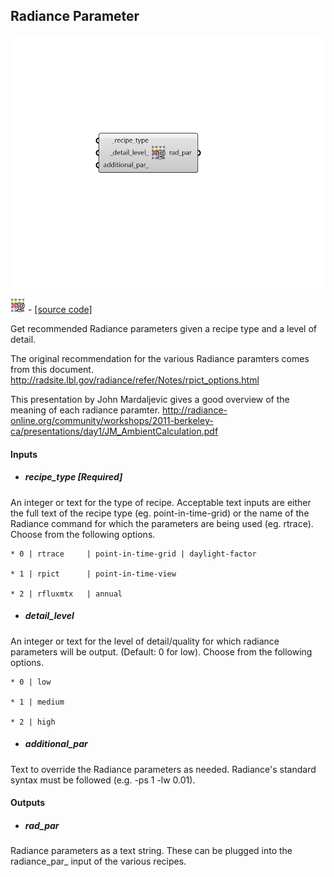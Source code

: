 ## Radiance Parameter

![](../../images/components/Radiance_Parameter.png)

![](../../images/icons/Radiance_Parameter.png) - [[source code]](https://github.com/ladybug-tools/honeybee-grasshopper-radiance/blob/master/honeybee_grasshopper_radiance/src//HB%20Radiance%20Parameter.py)


Get recommended Radiance parameters given a recipe type and a level of detail. 

The original recommendation for the various Radiance paramters comes from this document. http://radsite.lbl.gov/radiance/refer/Notes/rpict_options.html 

This presentation by John Mardaljevic gives a good overview of the meaning of each radiance paramter. http://radiance-online.org/community/workshops/2011-berkeley-ca/presentations/day1/JM_AmbientCalculation.pdf 



#### Inputs
* ##### recipe_type [Required]
An integer or text for the type of recipe. Acceptable text inputs are either the full text of the recipe type (eg. point-in-time-grid) or the name of the Radiance command for which the parameters are being used (eg. rtrace). Choose from the following options. 

    * 0 | rtrace     | point-in-time-grid | daylight-factor

    * 1 | rpict      | point-in-time-view

    * 2 | rfluxmtx   | annual
* ##### detail_level 
An integer or text for the level of detail/quality for which radiance parameters will be output. (Default: 0 for low). Choose from the following options. 

    * 0 | low

    * 1 | medium

    * 2 | high
* ##### additional_par 
Text to override the Radiance parameters as needed. Radiance's standard syntax must be followed (e.g. -ps 1 -lw 0.01). 

#### Outputs
* ##### rad_par
Radiance parameters as a text string. These can be plugged into the radiance_par_ input of the various recipes. 